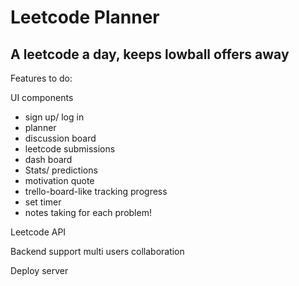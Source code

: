 # Leetcode Planner

## A leetcode a day, keeps lowball offers away

Features to do: 

UI components
- sign up/ log in
- planner
- discussion board
- leetcode submissions
- dash board
- Stats/ predictions
- motivation quote
- trello-board-like tracking progress
- set timer 
- notes taking for each problem! 
  
Leetcode API

Backend support multi users collaboration

Deploy server
